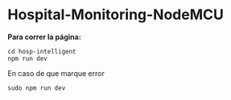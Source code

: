 # Hospital-Monitoring-NodeMCU
**Para correr la página:**
```shell
cd hosp-intelligent
npm run dev
```

En caso de que marque error
```shell
sudo npm run dev
```
